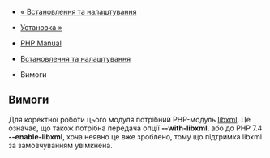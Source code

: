 - [« Встановлення та налаштування](dom.setup.md)
- [Установка »](dom.installation.md)

- [PHP Manual](index.md)
- [Встановлення та налаштування](dom.setup.md)
- Вимоги

## Вимоги

Для коректної роботи цього модуля потрібний PHP-модуль
[libxml](book.libxml.md). Це означає, що також потрібна передача
опції **--with-libxml**, або до PHP 7.4 **--enable-libxml**, хоча неявно
це вже зроблено, тому що підтримка libxml за замовчуванням увімкнена.
